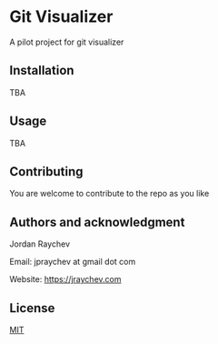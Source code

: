 # Git Visualizer
A pilot project for git visualizer

## Installation
TBA

## Usage
TBA

## Contributing
You are welcome to contribute to the repo as you like

## Authors and acknowledgment
Jordan Raychev

Email: jpraychev at gmail dot com

Website: https://jraychev.com

## License
[MIT](https://choosealicense.com/licenses/mit/)
